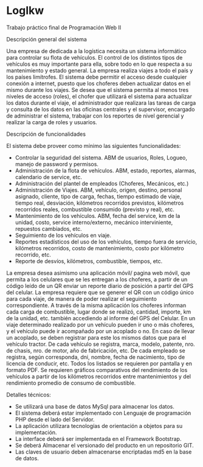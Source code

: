 # LogIkw
Trabajo práctico final de Programación Web II

Descripción general del sistema

Una empresa de dedicada a la logística necesita un sistema informático para controlar su flota de
vehículos.
El control de los distintos tipos de vehículos es muy importante para ella, sobre todo en lo que respecta a
su mantenimiento y estado general.
La empresa realiza viajes a todo el país y los países limítrofes.
El sistema debe permitir el acceso desde cualquier conexión a internet, puesto que los choferes deben
actualizar datos en el mismo durante los viajes.
Se desea que el sistema permita al menos tres niveles de acceso (roles), el chofer que utilizará el sistema
para actualizar los datos durante el viaje, el administrador que realizara las tareas de carga y consulta de
los datos en las oficinas centrales y el supervisor, encargado de administrar el sistema, trabajar con los
reportes de nivel gerencial y realizar la carga de roles y usuarios.

Descripción de funcionalidades

El sistema debe proveer como mínimo las siguientes funcionalidades:
  * Controlar la seguridad del sistema. ABM de usuarios, Roles, Logueo, manejo de password y
  permisos.
  * Administración de la flota de vehículos. ABM, estado, reportes, alarmas, calendario de service,
  etc.
  * Administración del plantel de empleados (Choferes, Mecánicos, etc.)
  * Administración de Viajes. ABM, vehículo, origen, destino, personal asignado, cliente, tipo de
  carga, fechas, tiempo estimado de viaje, tiempo real, desviación, kilómetros recorridos previstos,
  kilómetros recorridos reales, combustible consumido (previsto y real), etc.
  * Mantenimiento de los vehículos. ABM, fecha del service, km de la unidad, costo, service
  interno/externo, mecánico interviniente, repuestos cambiados, etc.
  * Seguimiento de los vehículos en viaje.
  * Reportes estadísticos del uso de los vehículos, tiempo fuera de servicio, kilómetros recorridos,
  costo de mantenimiento, costo por kilómetro recorrido, etc.
  * Reporte de desvíos, kilómetros, combustible, tiempos, etc.


La empresa desea asimismo una aplicación móvil/ pagina web móvil, que permita a los celulares que se
les entregan a los choferes, a partir de un código leído de un QR enviar un reporte diario de posición a
partir del GPS del celular. La empresa requiere que se generer el QR con un código único para cada viaje,
de manera de poder realizar el seguimiento correspondiente. A través de la misma aplicación los
choferes informan cada carga de combustible, lugar donde se realizó, cantidad, importe, km de la
unidad, etc. también accediendo al informe del GPS del Celular.
En un viaje determinado realizado por un vehículo pueden ir uno o más choferes, y el vehículo puede ir
acompañado por un acoplado o no. En caso de llevar un acoplado, se deben registrar para este los
mismos datos que para el vehículo tractor.
De cada vehículo se registra, marca, modelo, patente, nro. de chasis, nro. de motor, año de fabricación,
etc.
De cada empleado se registra, según corresponda, dni, nombre, fecha de nacimiento, tipo de licencia de
conducir, etc.
Todos los listados se requieren por pantalla y en formato PDF.
Se requieren gráficos comparativos del rendimiento de los vehículos a partir de los kilómetros recorridos
entre mantenimientos y del rendimiento promedio de consumo de combustible.


Detalles técnicos:

  * Se utilizará una base de datos MySql para almacenar los datos.
  * El sistema deberá estar implementado con Lenguaje de programación PHP desde el lado del
  Servidor.
  * La aplicación utilizara tecnologías de orientación a objetos para su implementación.
  * La interface deberá ser implementada en el Framework Bootstrap.
  * Se deberá Almacenar el versionado del producto en un repositorio GIT.
  * Las claves de usuario deben almacenarse encriptadas md5 en la base de datos.

